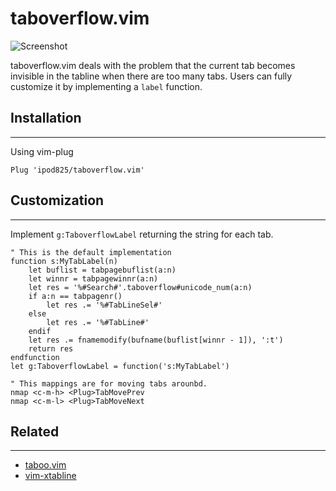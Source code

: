 taboverflow.vim
=============

![Screenshot](https://user-images.githubusercontent.com/1246394/85211715-c3870880-b300-11ea-8d68-26f446109537.png)

taboverflow.vim deals with the problem that the current tab becomes invisible in the tabline when there are too many tabs. Users can fully customize it by implementing a `label` function.

## Installation
------------

Using vim-plug

```viml
Plug 'ipod825/taboverflow.vim'
```

## Customization
------------
Implement `g:TaboverflowLabel` returning the string for each tab.
```vim
" This is the default implementation
function s:MyTabLabel(n)
    let buflist = tabpagebuflist(a:n)
    let winnr = tabpagewinnr(a:n)
    let res = '%#Search#'.taboverflow#unicode_num(a:n)
    if a:n == tabpagenr()
        let res .= '%#TabLineSel#'
    else
        let res .= '%#TabLine#'
    endif
    let res .= fnamemodify(bufname(buflist[winnr - 1]), ':t')
    return res
endfunction
let g:TaboverflowLabel = function('s:MyTabLabel')

" This mappings are for moving tabs arounbd.
nmap <c-m-h> <Plug>TabMovePrev
nmap <c-m-l> <Plug>TabMoveNext
```
## Related
------------
- [taboo.vim](https://github.com/gcmt/taboo.vim)
- [vim-xtabline](https://github.com/mg979/vim-xtabline)
